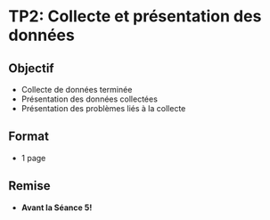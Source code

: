 # TP2: Collecte et présentation des données

## Objectif
- Collecte de données terminée
- Présentation des données collectées
- Présentation des problèmes liés à la collecte

## Format
- 1 page

## Remise
- **Avant la Séance 5!**

